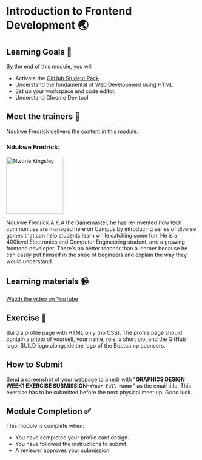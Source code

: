 
# Introduction to Frontend Development 🌏

## Learning Goals 🥅

By the end of this module, you will:
-   Activate the [GitHub Student Pack](https://education.github.com/discount_requests/student_application?utm_source=2022-03-05-Build%20Bootcamp).
-   Understand the fundamental of Web Development using HTML
-   Set up your workspace and code editor.
-   Understand Chrome Dev tool

## Meet the trainers 🍎

Ndukwe Fredrick delivers the content in this module.


### Ndukwe Fredrick:  
<img src="https://user-images.githubusercontent.com/55883854/157105822-09df4e3c-b8aa-409e-b5c7-24c95a193c5a.png" href="https://github.com/nworiekingslee" title="Nworie Kingsley" width="150"></img>

Ndukwe Fredrick A.K.A the Gamemaster, he has re-invented how tech communities are managed here on Campus by introducing series of diverse games that can help students learn while catching some fun. He is a 400level Electronics and Computer Engineering student, and a growing frontend developer. There's no better teacher than a learner because he can easily put himself in the shoe of begineers and explain the way they would understand.

## Learning materials 📹

[Watch the video on YouTube](https://youtu.be/ADh8jtsbrqA)

## Exercise 📝

Build a profile page with HTML only (no CSS). The profile page should contain a photo of yourself, your name, role, a short bio, and the GitHub logo, BUILD logo alongside the logo of the Bootcamp sponsors.
 

## How to Submit

Send a screenshot of your webpage to phedr with "**GRAPHICS DESIGN WEEK1 EXERCISE SUBMISSION-`<Your Full Name>`**" as the email title. This exercise has to be submitted before the next physical meet up. Good luck.


## Module Completion ✅

This module is complete when:
-   You have completed your profile card design.
-   You have followed the instructions to submit.
-   A reviewer approves your submission.

